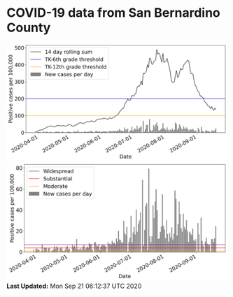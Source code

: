 # COVID-19 data from San Bernardino County
![image1](plots/graph.png)
![image2](plots/classification.png)
**Last Updated:** Mon Sep 21 06:12:37 UTC 2020